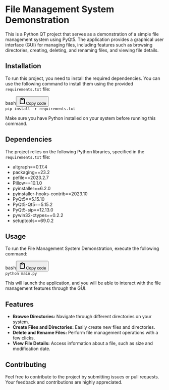 <div class="flex-col gap-1 md:gap-3"><div class="flex flex-grow flex-col max-w-full"><div data-message-author-role="assistant" data-message-id="a7f51ffe-1b4e-4df3-b471-3f27b2434d97" class="min-h-[20px] text-message flex flex-col items-start gap-3 whitespace-pre-wrap break-words [.text-message+&amp;]:mt-5 overflow-x-auto"><div class="markdown prose w-full break-words dark:prose-invert dark"><h1>File Management System Demonstration</h1><p>This is a Python QT project that serves as a demonstration of a simple file management system using PyQt5. The application provides a graphical user interface (GUI) for managing files, including features such as browsing directories, creating, deleting, and renaming files, and viewing file details.</p><h2>Installation</h2><p>To run this project, you need to install the required dependencies. You can use the following command to install them using the provided <code>requirements.txt</code> file:</p><pre><div class="bg-black rounded-md"><div class="flex items-center relative text-gray-200 bg-gray-800 dark:bg-token-surface-primary px-4 py-2 text-xs font-sans justify-between rounded-t-md"><span>bash</span><button class="flex gap-1 items-center"><svg width="24" height="24" viewBox="0 0 24 24" fill="none" xmlns="http://www.w3.org/2000/svg" class="icon-sm"><path fill-rule="evenodd" clip-rule="evenodd" d="M12 4C10.8954 4 10 4.89543 10 6H14C14 4.89543 13.1046 4 12 4ZM8.53513 4C9.22675 2.8044 10.5194 2 12 2C13.4806 2 14.7733 2.8044 15.4649 4H17C18.6569 4 20 5.34315 20 7V19C20 20.6569 18.6569 22 17 22H7C5.34315 22 4 20.6569 4 19V7C4 5.34315 5.34315 4 7 4H8.53513ZM8 6H7C6.44772 6 6 6.44772 6 7V19C6 19.5523 6.44772 20 7 20H17C17.5523 20 18 19.5523 18 19V7C18 6.44772 17.5523 6 17 6H16C16 7.10457 15.1046 8 14 8H10C8.89543 8 8 7.10457 8 6Z" fill="currentColor"></path></svg>Copy code</button></div><div class="p-4 overflow-y-auto"><code class="!whitespace-pre hljs language-bash">pip install -r requirements.txt
</code></div></div></pre><p>Make sure you have Python installed on your system before running this command.</p><h2>Dependencies</h2><p>The project relies on the following Python libraries, specified in the <code>requirements.txt</code> file:</p><ul><li>altgraph==0.17.4</li><li>packaging==23.2</li><li>pefile==2023.2.7</li><li>Pillow==10.1.0</li><li>pyinstaller==6.2.0</li><li>pyinstaller-hooks-contrib==2023.10</li><li>PyQt5==5.15.10</li><li>PyQt5-Qt5==5.15.2</li><li>PyQt5-sip==12.13.0</li><li>pywin32-ctypes==0.2.2</li><li>setuptools==69.0.2</li></ul><h2>Usage</h2><p>To run the File Management System Demonstration, execute the following command:</p><pre><div class="bg-black rounded-md"><div class="flex items-center relative text-gray-200 bg-gray-800 dark:bg-token-surface-primary px-4 py-2 text-xs font-sans justify-between rounded-t-md"><span>bash</span><button class="flex gap-1 items-center"><svg width="24" height="24" viewBox="0 0 24 24" fill="none" xmlns="http://www.w3.org/2000/svg" class="icon-sm"><path fill-rule="evenodd" clip-rule="evenodd" d="M12 4C10.8954 4 10 4.89543 10 6H14C14 4.89543 13.1046 4 12 4ZM8.53513 4C9.22675 2.8044 10.5194 2 12 2C13.4806 2 14.7733 2.8044 15.4649 4H17C18.6569 4 20 5.34315 20 7V19C20 20.6569 18.6569 22 17 22H7C5.34315 22 4 20.6569 4 19V7C4 5.34315 5.34315 4 7 4H8.53513ZM8 6H7C6.44772 6 6 6.44772 6 7V19C6 19.5523 6.44772 20 7 20H17C17.5523 20 18 19.5523 18 19V7C18 6.44772 17.5523 6 17 6H16C16 7.10457 15.1046 8 14 8H10C8.89543 8 8 7.10457 8 6Z" fill="currentColor"></path></svg>Copy code</button></div><div class="p-4 overflow-y-auto"><code class="!whitespace-pre hljs language-bash">python main.py
</code></div></div></pre><p>This will launch the application, and you will be able to interact with the file management features through the GUI.</p><h2>Features</h2><ul><li><strong>Browse Directories:</strong> Navigate through different directories on your system.</li><li><strong>Create Files and Directories:</strong> Easily create new files and directories.</li><li><strong>Delete and Rename Files:</strong> Perform file management operations with a few clicks.</li><li><strong>View File Details:</strong> Access information about a file, such as size and modification date.</li></ul><h2>Contributing</h2><p>Feel free to contribute to the project by submitting issues or pull requests. Your feedback and contributions are highly appreciated.</p>